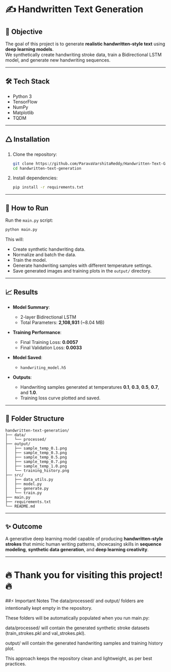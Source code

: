 # ✍️ Handwritten Text Generation

## 🎯 Objective
The goal of this project is to generate **realistic handwritten-style text** using **deep learning models**.  
We synthetically create handwriting stroke data, train a Bidirectional LSTM model, and generate new handwriting sequences.

---

## 🛠️ Tech Stack
- Python 3
- TensorFlow
- NumPy
- Matplotlib
- TQDM

---

## 🛆 Installation

1. Clone the repository:
   ```bash
   git clone https://github.com/ParavaVarshitaReddy/Handwritten-Text-Generation.git
   cd handwritten-text-generation
   ```

2. Install dependencies:
   ```bash
   pip install -r requirements.txt
   ```

---

## 🚀 How to Run

Run the `main.py` script:

```bash
python main.py
```

This will:
- Create synthetic handwriting data.
- Normalize and batch the data.
- Train the model.
- Generate handwriting samples with different temperature settings.
- Save generated images and training plots in the `output/` directory.

---

## 📈 Results

- **Model Summary**:  
  - 2-layer Bidirectional LSTM
  - Total Parameters: **2,108,931** (~8.04 MB)

- **Training Performance**:
  - Final Training Loss: **0.0057**
  - Final Validation Loss: **0.0033**

- **Model Saved**:  
  - `handwriting_model.h5`

- **Outputs**:
  - Handwriting samples generated at temperatures **0.1**, **0.3**, **0.5**, **0.7**, and **1.0**.
  - Training loss curve plotted and saved.

---

## 📝 Folder Structure

```
handwritten-text-generation/
├── data/
│   └── processed/
├── output/
│   ├── sample_temp_0.1.png
│   ├── sample_temp_0.3.png
│   ├── sample_temp_0.5.png
│   ├── sample_temp_0.7.png
│   ├── sample_temp_1.0.png
│   └── training_history.png
├── src/
│   ├── data_utils.py
│   ├── model.py
│   ├── generate.py
│   └── train.py
├── main.py
├── requirements.txt
└── README.md
```

---

## ✨ Outcome
A generative deep learning model capable of producing **handwritten-style strokes** that mimic human writing patterns, showcasing skills in **sequence modeling**, **synthetic data generation**, and **deep learning creativity**.

---

# 🔥 Thank you for visiting this project! 🔥

##⚡ Important Notes
The data/processed/ and output/ folders are intentionally kept empty in the repository.

These folders will be automatically populated when you run main.py:

data/processed/ will contain the generated synthetic stroke datasets (train_strokes.pkl and val_strokes.pkl).

output/ will contain the generated handwriting samples and training history plot.

This approach keeps the repository clean and lightweight, as per best practices.
